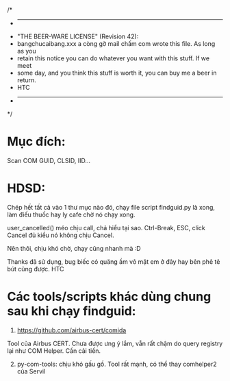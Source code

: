 /*
 * ----------------------------------------------------------------------------
 * "THE BEER-WARE LICENSE" (Revision 42):
 * bangchucaibang.xxx a còng gờ mail chấm com wrote this file.  As long as you
 * retain this notice you can do whatever you want with this stuff. If we meet 
 * some day, and you think this stuff is worth it, you can buy me a beer in return.
 * HTC
 * ----------------------------------------------------------------------------
 */

# Mục đích:
Scan COM GUID, CLSID, IID... 

# HDSD:
Chép hết tất cả vào 1 thư mục nào đó, chạy file script findguid.py là xong, làm điếu thuốc hay ly cafe chờ nó chạy xong.

user_cancelled() méo chịu call, chả hiểu tại sao. Ctrl-Break, ESC, click Cancel đủ kiểu nó không chịu Cancel.

Nên thôi, chịu khó chờ, chạy cũng nhanh mà :D

Thanks đã sử dụng, bug biếc có quăng ầm vô mặt em ở đây hay bên phê tê bút cũng được. 
HTC

# Các tools/scripts khác dùng chung sau khi chạy findguid:

1. https://github.com/airbus-cert/comida 

Tool của Airbus CERT. Chưa được ưng ý lắm, vẫn rất chậm do query registry lại như COM Helper. Cần cải tiến.

2. py-com-tools: chịu khó gấu gồ. Tool rất mạnh, có thể thay comhelper2 của Servil
